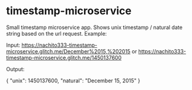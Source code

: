 # timestamp-microservice
Small timestamp microservice app.
Shows unix timestamp / natural date string based on the url request.
Example: 

Input: 
https://nachito333-timestamp-microservice.glitch.me/December%2015,%202015
or
https://nachito333-timestamp-microservice.glitch.me/1450137600

Output:

{ "unix": 1450137600, "natural": "December 15, 2015" }
